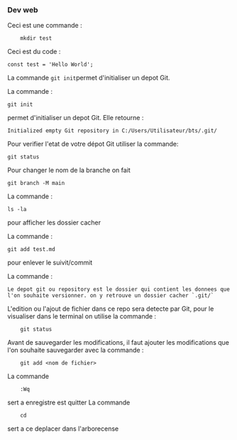### Dev web

Ceci est une commande  :
``` shell
    mkdir test 
```

Ceci est du code : 
``` javascrip
const test = 'Hello World';
```

La commande `git init`permet d'initialiser un depot Git.

La commande :
```
git init
```
permet d'initialiser un depot Git. Elle retourne :
```
Initialized empty Git repository in C:/Users/Utilisateur/bts/.git/
```
Pour verifier l'etat de votre dépot Git utiliser la commande:
```
git status 
```
Pour changer le nom de la branche on fait 
```
git branch -M main
```
La commande : 
``` 
ls -la
```
pour afficher les dossier cacher 

La commande :
```
git add test.md
```
pour enlever le suivit/commit 

La commande :
```
Le depot git ou repository est le dossier qui contient les donnees que l'on souhaite versionner. on y retrouve un dossier cacher `.git/`
```
L'edition ou l'ajout de fichier dans ce repo sera detecte par Git, pour le visualiser dans le terminal on utilise la commande : 
```
    git status 
```
Avant de sauvegarder les modifications, il faut ajouter les modifications que l'on souhaite sauvegarder avec la commande :
```
    git add <nom de fichier>
```
La commande 
``` 
    :Wq 
```
sert a enregistre est quitter 
La commande 
```
    cd 
``` 
sert a ce deplacer dans l'arborecense 
